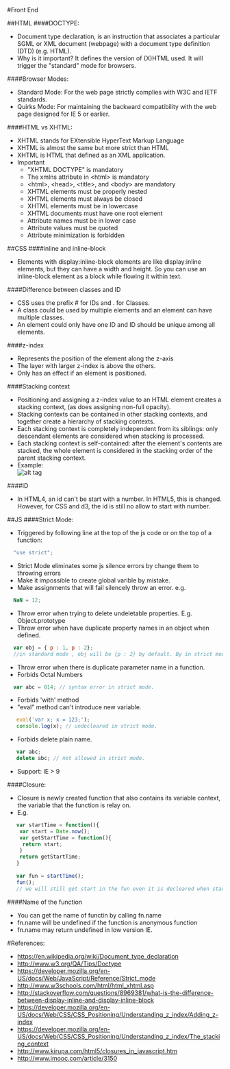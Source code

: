 #Front End

##HTML
####DOCTYPE: 
* Document type declaration, is an instruction that associates a particular SGML or XML document (webpage) with a document type definition (DTD) (e.g. HTML).
* Why is it important? It defines the version of (X)HTML used. It will trigger the "standard" mode for browsers. 

####Browser Modes:
* Standard Mode: For the web page strictly complies with W3C and IETF standards.
* Quirks Mode: For maintaining the backward compatibility with the web page designed for IE 5 or earlier.

####HTML vs XHTML:
* XHTML stands for EXtensible HyperText Markup Language
* XHTML is almost the same but more strict than HTML
* XHTML is HTML that defined as an XML application.
* Important
  * "XHTML DOCTYPE" is mandatory
  * The xmlns attribute in \<html\> is mandatory
  * \<html\>, \<head\>, \<title\>, and \<body\> are mandatory
  * XHTML elements must be properly nested
  * XHTML elements must always be closed
  * XHTML elements must be in lowercase
  * XHTML documents must have one root element
  * Attribute names must be in lower case
  * Attribute values must be quoted
  * Attribute minimization is forbidden 

##CSS
####inline and inline-block
* Elements with display:inline-block elements are like display:inline elements, but they can have a width and height. So you can use an inline-block element as a block while flowing it within text.

####Difference between classes and ID
* CSS uses the prefix # for IDs and . for Classes.
* A class could be used by multiple elements and an element can have multiple classes.
* An element could only have one ID and ID should be unique among all elements.

####z-index
* Represents the position of the element along the z-axis
* The layer with larger z-index is above the others.
* Only has an effect if an element is positioned.

####Stacking context
* Positioning and assigning a z-index value to an HTML element creates a stacking context, (as does assigning non-full opacity).
* Stacking contexts can be contained in other stacking contexts, and together create a hierarchy of stacking contexts.
* Each stacking context is completely independent from its siblings: only descendant elements are considered when stacking is processed.
* Each stacking context is self-contained: after the element's contents are stacked, the whole element is considered in the stacking order of the parent stacking context.
* Example: <br />
  ![alt tag](https://developer.mozilla.org/@api/deki/files/913/=Understanding_zindex_04.png)

####ID
* In HTML4, an id can't be start with a number. In HTML5, this is changed. However, for CSS and d3, the id is still no allow to start with number.

##JS
####Strict Mode:
* Triggered by following line at the top of the js code or on the top of a function:
```javascript
  "use strict";
```
* Strict Mode eliminates some js silence errors by change them to throwing errors
 * Make it impossible to create global varible by mistake.
 * Make assignments that will fail silencely throw an error. e.g.
  ```javascript
    NaN = 12;
  ```
 * Throw error when trying to delete undeletable properties. E.g. Object.prototype
 * Throw error when have duplicate property names in an object when defined.
  ```javascript
    var obj = { p : 1, p : 2};
    //in standard mode , obj will be {p : 2} by default. By in strict mode, it will throw a error.
  ```
 * Throw error when there is duplicate parameter name in a function.
 * Forbids Octal Numbers
  ```javascript
    var abc = 014; // syntax error in strict mode.
  ```
 * Forbids 'with' method
 * "eval" method can't introduce new variable.
 ```javascript
    eval('var x; x = 123;');
    console.log(x); // undecleared in strict mode.
 ```
 * Forbids delete plain name.
 ```javascript
    var abc;
    delete abc; // not allowed in strict mode.
 ```
* Support: IE > 9

####Closure:
* Closure is newly created function that also contains its variable context, the variable that the function is relay on.
* E.g.
```javascript
   var startTime = function(){
    var start = Date.now();
    var getStartTime = function(){
     return start;
    }
    return getStartTime;
   }
   
   var fun = startTime();
   fun();
   // we will still get start in the fun even it is decleared when startTime function is called. 
```

####Name of the function
* You can get the name of functin by calling fn.name
* fn.name will be undefined if the function is anonymous function
* fn.name may return undefined in low version IE.

#References:
* https://en.wikipedia.org/wiki/Document_type_declaration
* http://www.w3.org/QA/Tips/Doctype
* https://developer.mozilla.org/en-US/docs/Web/JavaScript/Reference/Strict_mode
* http://www.w3schools.com/html/html_xhtml.asp
* http://stackoverflow.com/questions/8969381/what-is-the-difference-between-display-inline-and-display-inline-block
* https://developer.mozilla.org/en-US/docs/Web/CSS/CSS_Positioning/Understanding_z_index/Adding_z-index
* https://developer.mozilla.org/en-US/docs/Web/CSS/CSS_Positioning/Understanding_z_index/The_stacking_context
* http://www.kirupa.com/html5/closures_in_javascript.htm
* http://www.imooc.com/article/3150

